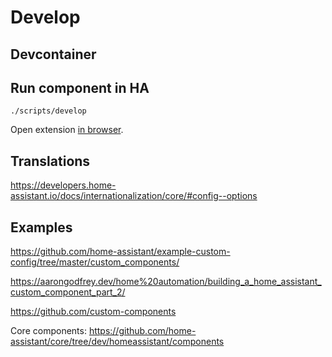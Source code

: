 # Develop

## Devcontainer

## Run component in HA

```
./scripts/develop
```

Open extension [in browser](http://localhost:8123/).

## Translations

https://developers.home-assistant.io/docs/internationalization/core/#config--options

## Examples

https://github.com/home-assistant/example-custom-config/tree/master/custom_components/

https://aarongodfrey.dev/home%20automation/building_a_home_assistant_custom_component_part_2/

https://github.com/custom-components

Core components: https://github.com/home-assistant/core/tree/dev/homeassistant/components